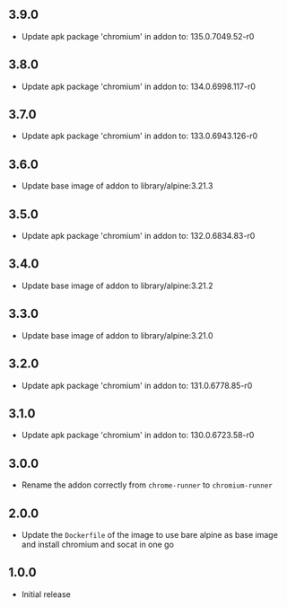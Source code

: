 ## 3.9.0

- Update apk package 'chromium' in addon to: 135.0.7049.52-r0

## 3.8.0

- Update apk package 'chromium' in addon to: 134.0.6998.117-r0

## 3.7.0

- Update apk package 'chromium' in addon to: 133.0.6943.126-r0

## 3.6.0

- Update base image of addon to library/alpine:3.21.3

## 3.5.0

- Update apk package 'chromium' in addon to: 132.0.6834.83-r0

## 3.4.0

- Update base image of addon to library/alpine:3.21.2

## 3.3.0

- Update base image of addon to library/alpine:3.21.0

## 3.2.0

- Update apk package 'chromium' in addon to: 131.0.6778.85-r0

## 3.1.0

- Update apk package 'chromium' in addon to: 130.0.6723.58-r0

## 3.0.0

- Rename the addon correctly from `chrome-runner` to `chromium-runner`

## 2.0.0

- Update the `Dockerfile` of the image to use bare alpine as base image and install chromium and socat in one go

## 1.0.0

- Initial release

<!-- https://developers.home-assistant.io/docs/add-ons/presentation#keeping-a-changelog -->
